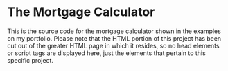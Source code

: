# The Mortgage Calculator
This is the source code for the mortgage calculator shown in the examples on my portfolio. Please note that the HTML portion of this project has been cut out of the greater HTML page in which it resides, so no head elements or script tags are displayed here, just the elements that pertain to this specific project.